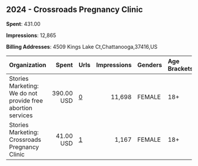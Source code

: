 ## 2024 - Crossroads Pregnancy Clinic 
**Spent**: 431.00

**Impressions**: 12,865

**Billing Addresses**: 4509 Kings Lake Ct,Chattanooga,37416,US

|Organization|Spent|Urls|Impressions|Genders|Age Brackets|Country Codes|
|:---|---:|:---|---:|:---|:---|:---|
|Stories Marketing: We do not provide free abortion services|390.00 USD|[0](https://www.snap.com/political-ads/asset/d982ad34bb379151e5cf64b8d7029615bc79ca10ef6ce7fdfa9196f23798a377?mediaType=mp4)|11,698|FEMALE|18+|united states|
|Stories Marketing: Crossroads Pregnancy Clinic|41.00 USD|[1](https://www.snap.com/political-ads/asset/88eb73ab33d923658763bc5b86bf4ef314e8dfdaae3ce29f6a95f4e3f9fd405d?mediaType=mp4)|1,167|FEMALE|18+|united states|
